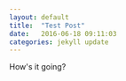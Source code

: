 ```yaml
---
layout: default
title:  "Test Post"
date:   2016-06-18 09:11:03
categories: jekyll update
---
```


How's it going?